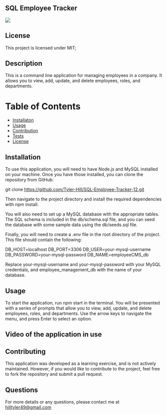 ## SQL Employee Tracker

  <img src="https://img.shields.io/badge/license-MIT-blue.svg">
   
  
  ## License 
  
  This project is licensed under MIT;
  
  ## Description
  This is a command line application for managing employees in a company. It allows you to view, add, update, and delete employees, roles, and departments.
  
  # Table of Contents
   * [Installaton](#installation)
   * [Usage](#usage)
   * [Contribution](#contribution)
   * [Tests](#tests)
  * [License](#license)

## Installation

To use this application, you will need to have Node.js and MySQL installed on your machine. Once you have those installed, you can clone the repository from GitHub:

git clone https://github.com/Tyler-Hill/SQL-Employee-Tracker-12.git

Then navigate to the project directory and install the required dependencies with npm install.

You will also need to set up a MySQL database with the appropriate tables. The SQL schema is included in the db/schema.sql file, and you can seed the database with some sample data using the db/seeds.sql file.

Finally, you will need to create a .env file in the root directory of the project. This file should contain the following:

DB_HOST=localhost
DB_PORT=3306
DB_USER=your-mysql-username
DB_PASSWORD=your-mysql-password
DB_NAME=employeeCMS_db

Replace your-mysql-username and your-mysql-password with your MySQL credentials, and employee_management_db with the name of your database.

## Usage

To start the application, run npm start in the terminal. You will be presented with a series of prompts that allow you to view, add, update, and delete employees, roles, and departments. Use the arrow keys to navigate the menu, and press Enter to select an option.

## Video of the application in use

## Contributing

This application was developed as a learning exercise, and is not actively maintained. However, if you would like to contribute to the project, feel free to fork the repository and submit a pull request.

## Questions

For more details or any questions, please contact me at hilltyler49@gmail.com
